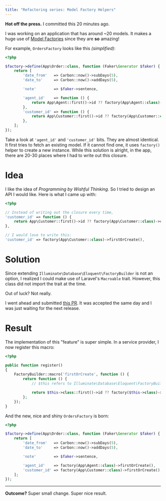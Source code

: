 ```yaml
---
title: "Refactoring series: Model Factory Helpers"
---
```


**Hot off the press.** I committed this 20 minutes ago.

I was working on an application that has around ~20 models. It makes a huge use of [Model Factories](https://laravel.com/docs/5.4/database-testing#writing-factories) since they are **so** amazing!

For example, `OrdersFactory` looks like this _(simplified)_:

```php
<?php

$factory->define(App\Order::class, function (Faker\Generator $faker) {
    return [
        'date_from'   => Carbon::now()->subDays(5),
        'date_to'     => Carbon::now()->addDays(5),

        'note'        => $faker->sentence,

        'agent_id'    => function () {
            return App\Agent::first()->id ?? factory(App\Agent::class)->create()->id;
        },
        'customer_id' => function () {
            return App\Customer::first()->id ?? factory(App\Customer::class)->create()->id;
        },
    ];
});
```

Take a look at `'agent_id'` and `'customer_id'` bits. They are almost identical. It first tries to fetch an existing model. If it cannot find one, it uses `factory()` helper to create a new instance. While this solution is alright, in the app, there are 20-30 places where I had to write out this closure.

# Idea

I like the idea of _Programming by Wishful Thinking_. So I tried to design an API I would like. Here is what I came up with:

```php
<?php

// Instead of writing out the closure every time,
'customer_id' => function () {
    return App\Customer::first()->id ?? factory(App\Customer::class)->create()->id;
},

// I would love to write this:
'customer_id' => factory(App\Customer::class)->firstOrCreate(),
```

# Solution

Since extending `Illuminate\Database\Eloquent\FactoryBuilder` is not an option, I realized I could make use of Laravel's `Macroable` trait. However, this class did not import the trait at the time.

Out of luck? Not really.

I went ahead and submitted [this PR](https://github.com/laravel/framework/pull/19425). It was accepted the same day and I was just waiting for the next release.

# Result

The implementation of this "feature" is super simple. In a service provider, I now register this macro:

```php
<?php

public function register()
{
    FactoryBuilder::macro('firstOrCreate', function () {
        return function () {
            // $this refers to Illuminate\Database\Eloquent\FactoryBuilder instance.

            return $this->class::first()->id ?? factory($this->class)->create()->id;
        };
    });
}
```

And the new, nice and shiny `OrdersFactory` is born:

```php
<?php

$factory->define(App\Order::class, function (Faker\Generator $faker) {
    return [
        'date_from'   => Carbon::now()->subDays(5),
        'date_to'     => Carbon::now()->addDays(5),

        'note'        => $faker->sentence,

        'agent_id'    => factory(App\Agent::class)->firstOrCreate(),
        'customer_id' => factory(App\Customer::class)->firstOrCreate(),
    ];
});
```

---

**Outcome?** Super small change. Super nice result.
